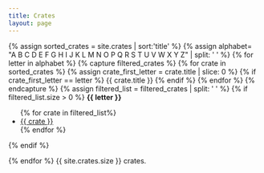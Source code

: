 ```yaml
---
title: Crates
layout: page
---
```

{% assign sorted_crates = site.crates | sort:'title' %}
{% assign alphabet= "A B C D E F G H I J K L M N O P Q R S T U V W X Y Z" | split: ' ' %}
{% for letter in alphabet %}
     {% capture filtered_crates %}
         {% for crate in sorted_crates %}
             {% assign crate_first_letter = crate.title | slice: 0 %}
             {% if crate_first_letter == letter %}
             {{ crate.title }}
             {% endif %}
         {% endfor %}
     {% endcapture %}
    {% assign filtered_list = filtered_crates | split: ' ' %}
    {% if filtered_list.size > 0 %}
<b>{{ letter }}</b>
<ul>
        {% for crate in filtered_list%}
<li><a href="{{ "crates/" | append: crate | downcase | relative_url }}">{{ crate }}</a></li>
        {% endfor %}
</ul>
    {% endif %}

{% endfor %}
{{ site.crates.size }} crates.

